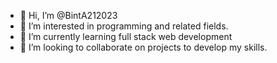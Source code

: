 - 👋 Hi, I’m @BintA212023
- 👀 I’m interested in programming and related fields.
- 🌱 I’m currently learning full stack web development
- 💞️ I’m looking to collaborate on projects to develop my skills.

<!---
BintA212023/BintA212023 is a ✨ special ✨ repository because its `README.md` (this file) appears on your GitHub profile.
You can click the Preview link to take a look at your changes.
--->
